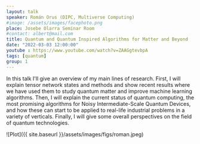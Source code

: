 ```yaml
---
layout: talk
speaker: Román Orus (DIPC, Multiverse Computing)
#image: /assets/images/facephoto.png
place: Josebe Olarra Seminar Room
#contact: albert@mail.com
title: Quantum and Quantum Inspired Algorithms for Matter and Beyond
date: "2022-03-03 12:00:00"
youtube : https://www.youtube.com/watch?v=ZAAGgtevbpA
tags: [quantum]
group: 1
---
```


In this talk I'll give an overview of my main lines of research. First, I will explain tensor network states and methods and show recent results where we have used them to study quantum matter and improve machine learning algorithms. Then, I will explain the current status of quantum computing, the most promising algorithms for Noisy Intermediate-Scale Quantum Devices, and how these can start to be applied to real-life industrial problems in a variety of verticals. Finally, I will give some overall perspectives on the field of quantum technologies. 


![Plot]({{ site.baseurl }}/assets/images/figs/roman.jpeg)
